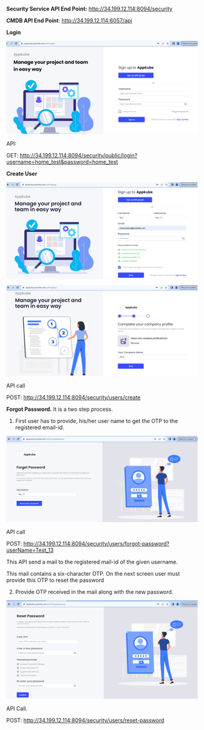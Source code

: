 **Security Service API End Point:** <http://34.199.12.114:8094/security>

**CMDB API End Point**: <http://34.199.12.114:6057/api>

**Login**

![](./image1.png)

API:

GET:
http://34.199.12.114:8094/security/public/login?username=home_test&password=home_test

**Create User**

![](./image2.png)

![](./image3.png)

API call

POST: <http://34.199.12.114:8094/security/users/create>

**Forgot Password.** It is a two step process.

1.  First user has to provide, his/her user name to get the OTP to the
    registered email-id.

![](./image4.png)

API call

POST:
<http://34.199.12.114:8094/security/users/forgot-password?userName=Test_13>

This API send a mail to the registered mail-id of the given username.

This mail contains a six-character OTP. On the next screen user must
provide this OTP to reset the password

2.  Provide OTP received in the mail along with the new password.

![](./image5.png)

API Call.

POST: http://34.199.12.114:8094/security/users/reset-password
